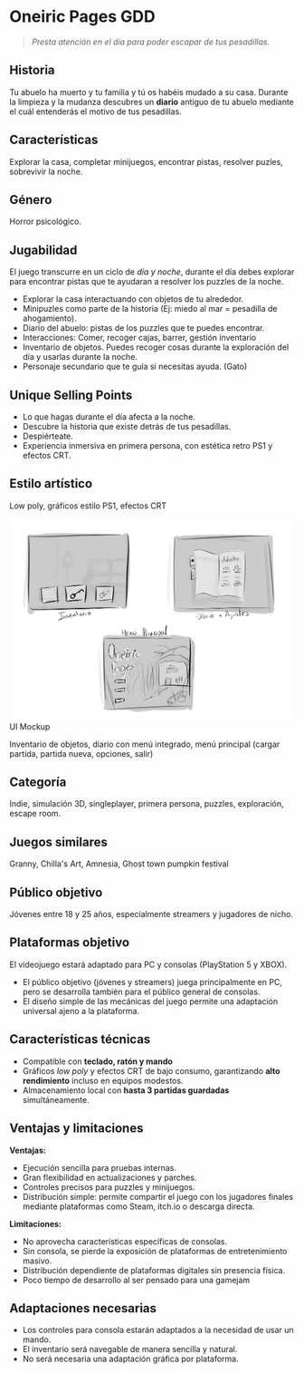 # Oneiric Pages GDD

> _Presta atención en el día para poder escapar de tus pesadillas._

## Historia

Tu abuelo ha muerto y tu familia y tú os habéis mudado a su casa. Durante la limpieza y la mudanza descubres un **diario** antiguo de tu abuelo mediante el cuál entenderás el motivo de tus pesadillas.

## Características

Explorar la casa, completar minijuegos, encontrar pistas, resolver puzles, sobrevivir la noche.

## Género

Horror psicológico.

## Jugabilidad

El juego transcurre en un ciclo de _día y noche_, durante el día debes explorar para encontrar pistas que te ayudaran a resolver los puzzles de la noche.

- Explorar la casa interactuando con objetos de tu alrededor.
- Minipuzles como parte de la historia (Ej: miedo al mar = pesadilla de ahogamiento).
- Diario del abuelo: pistas de los puzzles que te puedes encontrar.
- Interacciones: Comer, recoger cajas, barrer, gestión inventario
- Inventario de objetos. Puedes recoger cosas durante la exploración del día y usarlas durante la noche.
- Personaje secundario que te guía si necesitas ayuda. (Gato)

## Unique Selling Points

- Lo que hagas durante el día afecta a la noche.
- Descubre la historia que existe detrás de tus pesadillas.
- Despiérteate.
- Experiencia inmersiva en primera persona, con estética retro PS1 y efectos CRT.

## Estilo artístico

Low poly, gráficos estilo PS1, efectos CRT

![UI Mockup](Interfaz.png)
UI Mockup

Inventario de objetos, diario con menú integrado, menú principal (cargar partida, partida nueva, opciones, salir)

## Categoría

Indie, simulación 3D, singleplayer, primera persona, puzzles, exploración, escape room.

## Juegos similares

Granny, Chilla's Art, Amnesia, Ghost town pumpkin festival

## Público objetivo

Jóvenes entre 18 y 25 años, especialmente streamers y jugadores de nicho.

## Plataformas objetivo

El videojuego estará adaptado para PC y consolas (PlayStation 5 y XBOX). 

- El público objetivo (jóvenes y streamers) juega principalmente en PC, pero se desarrolla también para el público general de consolas.
- El diseño simple de las mecánicas del juego permite una adaptación universal ajeno a la plataforma.

## Características técnicas

- Compatible con **teclado, ratón y mando**
- Gráficos _low poly_ y efectos CRT de bajo consumo, garantizando **alto rendimiento** incluso en equipos modestos.
- Almacenamiento local con **hasta 3 partidas guardadas** simultáneamente.

## Ventajas y limitaciones

**Ventajas:**

- Ejecución sencilla para pruebas internas.
- Gran flexibilidad en actualizaciones y parches.
- Controles precisos para puzzles y minijuegos.
- Distribución simple: permite compartir el juego con los jugadores finales mediante plataformas como Steam, itch.io o descarga directa.

**Limitaciones:**

- No aprovecha características específicas de consolas.
- Sin consola, se pierde la exposición de plataformas de entretenimiento masivo.
- Distribución dependiente de plataformas digitales sin presencia física.
- Poco tiempo de desarrollo al ser pensado para una gamejam

## Adaptaciones necesarias

- Los controles para consola estarán adaptados a la necesidad de usar un mando.
- El inventario será navegable de manera sencilla y natural.
- No será necesaria una adaptación gráfica por plataforma.
